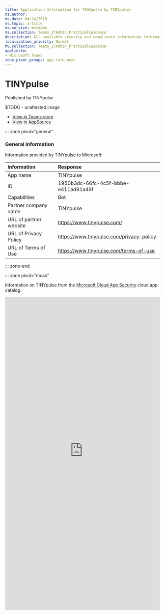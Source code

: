 ```yaml
---
title: Application Information for TINYpulse by TINYpulse
ms.author: 
ms.date: 04/24/2019
ms.topic: article
ms.service: msteams
ms.collection: Teams_ITAdmin_PracticalGuidance
description: All available security and compliance information information for TINYpulse, its data handling policies, its Microsoft Cloud App Security app catalog information, and security/compliance information in the CSA STAR registry.
localization_priority: Normal
MS.collection: Teams_ITAdmin_PracticalGuidance
appliesto:
- Microsoft Teams
zone_pivot_groups: app-info-mcas
---
```

# TINYpulse

Published by TINYpulse

$TODO - unattested image

* <a href="https://teams.microsoft.com/l/app/1950b3dc-66fc-4c5f-bbbe-e411ad91a49f" target="_blank">View in Teams store</a>
* <a href="https://appsource.microsoft.com/en-us/product/office/WA104381729" target="_blank">View in AppSource</a>

::: zone pivot="general"

### General information

Information provided by TINYpulse to Microsoft:

| **Information** | **Response** |
|:----------------|:-------------|
| App name | TINYpulse |
| ID | 1950b3dc-66fc-4c5f-bbbe-e411ad91a49f |
| Capabilities | Bot |
| Partner company name | TINYpulse |
| URL of partner website | <https://www.tinypulse.com/> |
| URL of Privacy Policy | <https://www.tinypulse.com/privacy-policy> |
| URL of Terms of Use | <https://www.tinypulse.com/terms-of-use> |

::: zone-end


::: zone pivot="mcas"

Information on TINYpulse from the [Microsoft Cloud App Security](https://www.microsoft.com/en-us/enterprise-mobility-security/cloud-app-security) cloud app catalog:

<iframe height='1020' title='Microsoft Cloud App Security Information' src='https://3ca685143b5b46b4b0e5266dadf2e97c.codepen.website/#/dashboard/34569' frameborder='no'  style='width: 100%;'>

<a href="https://3ca685143b5b46b4b0e5266dadf2e97c.codepen.website/#/dashboard/34569" target="_blank">View in a new tab</a>

::: zone-end

